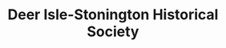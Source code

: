 ---
layout: repo
title: "Deer Isle-Stonington Historical Society"
id: 2592
permalink: repos/2592/
---